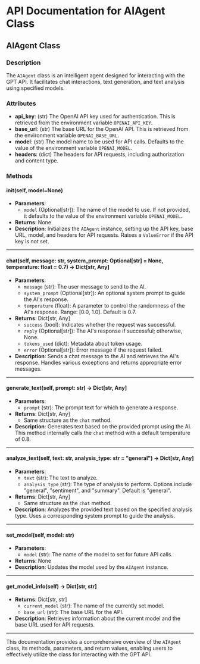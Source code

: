 # API Documentation for AIAgent Class

## AIAgent Class

### Description
The `AIAgent` class is an intelligent agent designed for interacting with the GPT API. It facilitates chat interactions, text generation, and text analysis using specified models.

### Attributes
- **api_key**: (str) The OpenAI API key used for authentication. This is retrieved from the environment variable `OPENAI_API_KEY`.
- **base_url**: (str) The base URL for the OpenAI API. This is retrieved from the environment variable `OPENAI_BASE_URL`.
- **model**: (str) The model name to be used for API calls. Defaults to the value of the environment variable `OPENAI_MODEL`.
- **headers**: (dict) The headers for API requests, including authorization and content type.

### Methods

#### __init__(self, model=None)
- **Parameters**:
  - `model` (Optional[str]): The name of the model to use. If not provided, it defaults to the value of the environment variable `OPENAI_MODEL`.
- **Returns**: None
- **Description**: Initializes the `AIAgent` instance, setting up the API key, base URL, model, and headers for API requests. Raises a `ValueError` if the API key is not set.

---

#### chat(self, message: str, system_prompt: Optional[str] = None, temperature: float = 0.7) -> Dict[str, Any]
- **Parameters**:
  - `message` (str): The user message to send to the AI.
  - `system_prompt` (Optional[str]): An optional system prompt to guide the AI's response.
  - `temperature` (float): A parameter to control the randomness of the AI's response. Range: [0.0, 1.0]. Default is 0.7.
- **Returns**: Dict[str, Any]
  - `success` (bool): Indicates whether the request was successful.
  - `reply` (Optional[str]): The AI's response if successful; otherwise, None.
  - `tokens_used` (dict): Metadata about token usage.
  - `error` (Optional[str]): Error message if the request failed.
- **Description**: Sends a chat message to the AI and retrieves the AI's response. Handles various exceptions and returns appropriate error messages.

---

#### generate_text(self, prompt: str) -> Dict[str, Any]
- **Parameters**:
  - `prompt` (str): The prompt text for which to generate a response.
- **Returns**: Dict[str, Any]
  - Same structure as the `chat` method.
- **Description**: Generates text based on the provided prompt using the AI. This method internally calls the `chat` method with a default temperature of 0.8.

---

#### analyze_text(self, text: str, analysis_type: str = "general") -> Dict[str, Any]
- **Parameters**:
  - `text` (str): The text to analyze.
  - `analysis_type` (str): The type of analysis to perform. Options include "general", "sentiment", and "summary". Default is "general".
- **Returns**: Dict[str, Any]
  - Same structure as the `chat` method.
- **Description**: Analyzes the provided text based on the specified analysis type. Uses a corresponding system prompt to guide the analysis.

---

#### set_model(self, model: str)
- **Parameters**:
  - `model` (str): The name of the model to set for future API calls.
- **Returns**: None
- **Description**: Updates the model used by the `AIAgent` instance.

---

#### get_model_info(self) -> Dict[str, str]
- **Returns**: Dict[str, str]
  - `current_model` (str): The name of the currently set model.
  - `base_url` (str): The base URL for the API.
- **Description**: Retrieves information about the current model and the base URL used for API requests.

---

This documentation provides a comprehensive overview of the `AIAgent` class, its methods, parameters, and return values, enabling users to effectively utilize the class for interacting with the GPT API.

